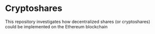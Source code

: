 # Cryptoshares
This repository investigates how decentralized shares (or cryptoshares) could be implemented on the Ethereum blockchain
